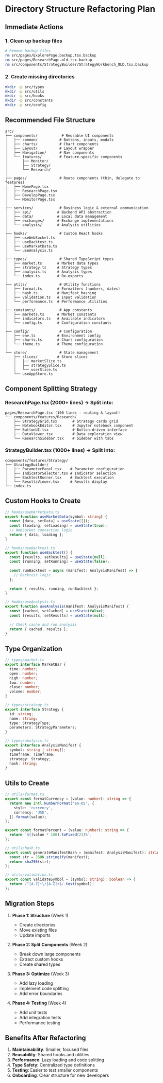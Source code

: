 # Directory Structure Refactoring Plan

## Immediate Actions

### 1. Clean up backup files
```bash
# Remove backup files
rm src/pages/ExplorePage.backup.tsx.backup
rm src/pages/ResearchPage.old.tsx.backup
rm src/components/StrategyBuilder/StrategyWorkbench_OLD.tsx.backup
```

### 2. Create missing directories
```bash
mkdir -p src/types
mkdir -p src/utils
mkdir -p src/hooks
mkdir -p src/constants
mkdir -p src/config
```

## Recommended File Structure

```
src/
├── components/           # Reusable UI components
│   ├── common/          # Buttons, inputs, modals
│   ├── charts/          # Chart components
│   ├── Layout/          # Layout wrapper
│   ├── Navigation/      # Nav components
│   └── features/        # Feature-specific components
│       ├── Monitor/     
│       ├── Strategy/    
│       └── Research/    
│
├── pages/               # Route components (thin, delegate to features)
│   ├── HomePage.tsx
│   ├── ResearchPage.tsx
│   ├── DevelopPage.tsx
│   └── MonitorPage.tsx
│
├── services/            # Business logic & external communication
│   ├── api/            # Backend API abstraction
│   ├── data/           # Local data management
│   ├── exchanges/      # Exchange implementations
│   └── analysis/       # Analysis utilities
│
├── hooks/               # Custom React hooks
│   ├── useWebSocket.ts
│   ├── useBacktest.ts
│   ├── useMarketData.ts
│   └── useAnalysis.ts
│
├── types/               # Shared TypeScript types
│   ├── market.ts       # Market data types
│   ├── strategy.ts     # Strategy types
│   ├── analysis.ts     # Analysis types
│   └── index.ts        # Re-exports
│
├── utils/               # Utility functions
│   ├── format.ts       # Formatters (numbers, dates)
│   ├── hash.ts         # Manifest hashing
│   ├── validation.ts   # Input validation
│   └── performance.ts  # Performance utilities
│
├── constants/           # App constants
│   ├── markets.ts      # Market constants
│   ├── indicators.ts   # Available indicators
│   └── config.ts       # Configuration constants
│
├── config/              # Configuration
│   ├── env.ts          # Environment config
│   ├── charts.ts       # Chart configuration
│   └── theme.ts        # Theme configuration
│
└── store/               # State management
    ├── slices/         # Store slices
    │   ├── marketSlice.ts
    │   ├── strategySlice.ts
    │   └── userSlice.ts
    └── useAppStore.ts

```

## Component Splitting Strategy

### ResearchPage.tsx (2000+ lines) → Split into:
```
pages/ResearchPage.tsx (100 lines - routing & layout)
└── components/features/Research/
    ├── StrategyGrid.tsx       # Strategy cards grid
    ├── NotebookEditor.tsx     # Jupyter notebook component
    ├── ButtonUI.tsx           # Button-driven interface
    ├── DataViewer.tsx         # Data exploration view
    └── ResearchSidebar.tsx    # Sidebar with tabs
```

### StrategyBuilder.tsx (1000+ lines) → Split into:
```
components/features/Strategy/
├── StrategyBuilder/
│   ├── ParameterPanel.tsx    # Parameter configuration
│   ├── IndicatorSelector.tsx # Indicator selection
│   ├── BacktestRunner.tsx    # Backtest execution
│   └── ResultsViewer.tsx     # Results display
└── index.ts
```

## Custom Hooks to Create

```typescript
// hooks/useMarketData.ts
export function useMarketData(symbol: string) {
  const [data, setData] = useState([]);
  const [loading, setLoading] = useState(true);
  // WebSocket connection logic
  return { data, loading };
}

// hooks/useBacktest.ts
export function useBacktest() {
  const [results, setResults] = useState(null);
  const [running, setRunning] = useState(false);
  
  const runBacktest = async (manifest: AnalysisManifest) => {
    // Backtest logic
  };
  
  return { results, running, runBacktest };
}

// hooks/useAnalysis.ts
export function useAnalysis(manifest: AnalysisManifest) {
  const [cached, setCached] = useState(false);
  const [results, setResults] = useState(null);
  
  // Check cache and run analysis
  return { cached, results };
}
```

## Type Organization

```typescript
// types/market.ts
export interface MarketBar {
  time: number;
  open: number;
  high: number;
  low: number;
  close: number;
  volume: number;
}

// types/strategy.ts
export interface Strategy {
  id: string;
  name: string;
  type: StrategyType;
  parameters: StrategyParameters;
}

// types/analysis.ts  
export interface AnalysisManifest {
  symbol: string | string[];
  timeframe: Timeframe;
  strategy: Strategy;
  hash: string;
}
```

## Utils to Create

```typescript
// utils/format.ts
export const formatCurrency = (value: number): string => {
  return new Intl.NumberFormat('en-US', {
    style: 'currency',
    currency: 'USD',
  }).format(value);
};

export const formatPercent = (value: number): string => {
  return `${(value * 100).toFixed(2)}%`;
};

// utils/hash.ts
export const generateManifestHash = (manifest: AnalysisManifest): string => {
  const str = JSON.stringify(manifest);
  return sha256(str);
};

// utils/validation.ts
export const validateSymbol = (symbol: string): boolean => {
  return /^[A-Z]+\/[A-Z]+$/.test(symbol);
};
```

## Migration Steps

1. **Phase 1: Structure** (Week 1)
   - Create directories
   - Move existing files
   - Update imports

2. **Phase 2: Split Components** (Week 2)
   - Break down large components
   - Extract custom hooks
   - Create shared types

3. **Phase 3: Optimize** (Week 3)
   - Add lazy loading
   - Implement code splitting
   - Add error boundaries

4. **Phase 4: Testing** (Week 4)
   - Add unit tests
   - Add integration tests
   - Performance testing

## Benefits After Refactoring

1. **Maintainability**: Smaller, focused files
2. **Reusability**: Shared hooks and utilities
3. **Performance**: Lazy loading and code splitting
4. **Type Safety**: Centralized type definitions
5. **Testing**: Easier to test smaller components
6. **Onboarding**: Clear structure for new developers